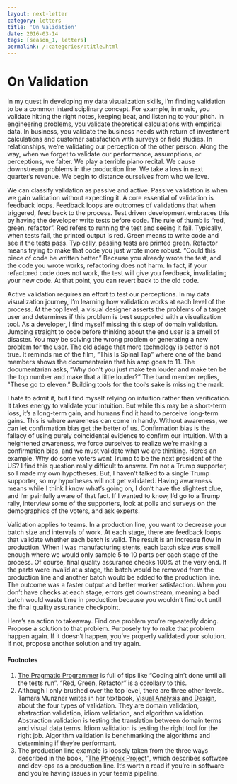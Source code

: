 ```yaml
---
layout: next-letter
category: letters
title: 'On Validation'
date: 2016-03-14
tags: [season_1, letters]
permalink: /:categories/:title.html
---
```


# On Validation

In my quest in developing my data visualization skills, I’m finding validation to be a common interdisciplinary concept. For example, in music, you validate hitting the right notes, keeping beat, and listening to your pitch. In engineering problems, you validate theoretical calculations with empirical data. In business, you validate the business needs with return of investment calculations and customer satisfaction with surveys or field studies. In relationships, we’re validating our perception of the other person. Along the way, when we forget to validate our performance, assumptions, or perceptions, we falter. We play a terrible piano recital. We cause downstream problems in the production line. We take a loss in next quarter’s revenue. We begin to distance ourselves from who we love.

We can classify validation as passive and active. Passive validation is when we gain validation without expecting it. A core essential of validation is feedback loops. Feedback loops are outcomes of validations that when triggered, feed back to the process. Test driven development embraces this by having the developer write tests before code. The rule of thumb is “red, green, refactor”. Red refers to running the test and seeing it fail. Typically, when tests fail, the printed output is red. Green means to write code and see if the tests pass. Typically, passing tests are printed green. Refactor means trying to make that code you just wrote more robust. “Could this piece of code be written better.” Because you already wrote the test, and the code you wrote works, refactoring does not harm. In fact, if your refactored code does not work, the test will give you feedback, invalidating your new code. At that point, you can revert back to the old code.

Active validation requires an effort to test our perceptions. In my data visualization journey, I’m learning how validation works at each level of the process. At the top level, a visual designer asserts the problems of a target user and determines if this problem is best supported with a visualization tool. As a developer, I find myself missing this step of domain validation. Jumping straight to code before thinking about the end user is a smell of disaster. You may be solving the wrong problem or generating a new problem for the user. The old adage that more technology is better is not true. It reminds me of the film, “This Is Spinal Tap” where one of the band members shows the documentarian that his amp goes to 11. The documentarian asks, “Why don't you just make ten louder and make ten be the top number and make that a little louder?” The band member replies, "These go to eleven.” Building tools for the tool’s sake is missing the mark.

I hate to admit it, but I find myself relying on intuition rather than verification. It takes energy to validate your intuition. But while this may be a short-term loss, it’s a long-term gain, and humans find it hard to perceive long-term gains. This is where awareness can come in handy. Without awareness, we can let confirmation bias get the better of us. Confirmation bias is the fallacy of using purely coincidental evidence to confirm our intuition. With a heightened awareness, we force ourselves to realize we’re making a confirmation bias, and we must validate what we are thinking. Here’s an example. Why do some voters want Trump to be the next president of the US? I find this question really difficult to answer. I’m not a Trump supporter, so I made my own hypotheses. But, I haven’t talked to a single Trump supporter, so my hypotheses will not get validated. Having awareness means while I think I know what’s going on, I don’t have the slightest clue, and I’m painfully aware of that fact. If I wanted to know, I’d go to a Trump rally, interview some of the supporters, look at polls and surveys on the demographics of the voters, and ask experts.

Validation applies to teams. In a production line, you want to decrease your batch size and intervals of work. At each stage, there are feedback loops that validate whether each batch is valid. The result is an increase flow in production. When I was manufacturing stents, each batch size was small enough where we would only sample 5 to 10 parts per each stage of the process. Of course, final quality assurance checks 100% at the very end. If the parts were invalid at a stage, the batch would be removed from the production line and another batch would be added to the production line. The outcome was a faster output and better worker satisfaction. When you don’t have checks at each stage, errors get downstream, meaning a bad batch would waste time in production because you wouldn’t find out until the final quality assurance checkpoint.

Here’s an action to takeaway. Find one problem you’re repeatedly doing. Propose a solution to that problem. Purposely try to make that problem happen again. If it doesn’t happen, you’ve properly validated your solution. If not, propose another solution and try again.

#### Footnotes

1. [The Pragmatic Programmer](https://pragprog.com/book/tpp/the-pragmatic-programmer) is full of tips like “Coding ain’t done until all the tests run”.
“Red, Green, Refactor” is a corollary to this.
1. Although I only brushed over the top level, there are three other levels.
Tamara Munzner writes in her textbook, [Visual Analysis and Design](https://www.cs.ubc.ca/~tmm/vadbook/), about the four types of validation.
They are domain validation, abstraction validation, idiom validation, and algorithm validation.
Abstraction validation is testing the translation between domain terms and visual data terms.
Idiom validation is testing the right tool for the right job.
Algorithm validation is benchmarking the algorithms and determining if they’re performant.
1. The production line example is loosely taken from the three ways described in the book,
"[The Phoenix Project](http://itrevolution.com/books/phoenix-project-devops-book/)",
which describes software and dev-ops as a production line.
It’s worth a read if you’re in software and you’re having issues in your team’s pipeline.
